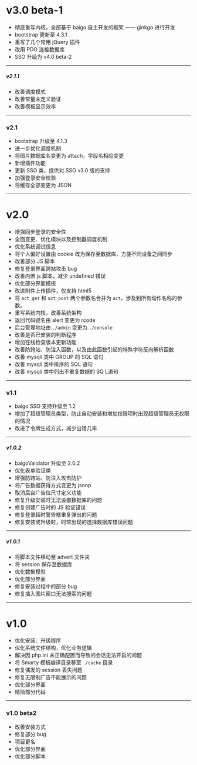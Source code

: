 # v3.0 beta-1

* 彻底重写内核，全部基于 baigo 自主开发的框架 —— ginkgo 进行开发
* bootstrap 更新至 4.3.1
* 重写了几个常用 jQuery 插件
* 改用 PDO 连接数据库
* SSO 升级为 v4.0 beta-2

----------

##### v2.1.1

* 改善调度模式
* 改善常量未定义验证
* 改善模板显示效率

----------

### v2.1

* bootstrap 升级至 4.1.3
* 进一步优化调度机制
* 将图片数据库名变更为 attach，字段名相应变更
* 新增插件功能
* 更新 SSO 类，提供对 SSO v3.0 版的支持
* 加强登录安全校验
* 将缓存全部变更为 JSON

----------

# v2.0

* 增强同步登录的安全性
* 全面变更、优化模块以及控制器调度机制
* 优化系统调试信息
* 将个人偏好设置由 cookie 改为保存至数据库，方便不同设备之间同步
* 改善部分 JS 脚本
* 修复登录界面跨站攻击 bug
* 改善内置 js 脚本，减少 undefined 错误
* 优化部分界面模板
* 改进附件上传插件，仅支持 html5
* 将 `act_get` 和 `act_post` 两个参数名合并为 `act`，涉及到所有动作名称的参数。
* 重写系统内核，改善系统架构
* 返回代码键名由 alert 变更为 rcode
* 后台管理地址由 `./admin` 变更为 `./console`
* 改善是否已安装的判断程序
* 增加在线检查版本更新功能
* 改善防跨站、防注入函数，以及由此函数引起的特殊字符反向解析函数
* 改善 mysqli 类中 GROUP 的 SQL 语句
* 改善 mysqli 类中排序的 SQL 语句
* 改善 mysqli 类中列出不重复数据的 SQ L语句

----------

### v1.1

* baigo SSO 支持升级至 1.2
* 增加了超级管理员类型，防止自动安装和增加权限项时出现超级管理员无权限的情况
* 改进了令牌生成方式，减少出错几率

----------

##### v1.0.2

* baigoValidator 升级至 2.0.2
* 优化表单验证类
* 增强防跨站、防注入攻击防护
* 将广告数据获得方式变更为 jsonp
* 取消后台广告位尺寸定义功能
* 修复升级安装时无法设置数据库的问题
* 修复创建广告时的 JS 验证错误
* 修复登录超时警告框重复弹出的问题
* 修复安装或升级时，时常出现的选择数据库错误问题

----------

##### v1.0.1

* 将脚本文件移动至 advert 文件夹
* 将 session 保存至数据库
* 优化数据模型
* 优化部分界面
* 修复安装过程中的部分 bug
* 修复插入图片窗口无法搜索的问题

----------

# v1.0

* 优化安装、升级程序
* 优化系统文件结构，优化业务逻辑
* 解决因 php.ini 未正确配置而导致的会话无法开启的问题
* 将 Smarty 模板编译目录移至 `./cache` 目录
* 修复偶发的 session 丢失问题
* 修复无限制广告不能展示的问题
* 优化部分界面
* 精简部分代码

----------

### v1.0 beta2

* 改善安装方式
* 修复部分 bug
* 项目更名
* 优化部分界面
* 优化部分脚本